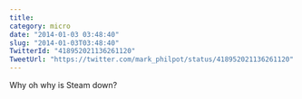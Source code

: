 ```yaml
---
title: 
category: micro
date: "2014-01-03 03:48:40"
slug: "2014-01-03T03:48:40"
TwitterId: "418952021136261120"
TweetUrl: "https://twitter.com/mark_philpot/status/418952021136261120"
---
```


Why oh why is Steam down?
